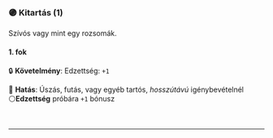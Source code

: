 ### 🟣 Kitartás (1)

Szívós vagy mint egy rozsomák.

#### 1. fok

🔒 **Követelmény**: Edzettség: `+1`

🌟 **Hatás**: Úszás, futás, vagy egyéb tartós, _hosszútávú_ igénybevételnél ⚪**Edzettség** próbára `+1` bónusz

<br />

---
